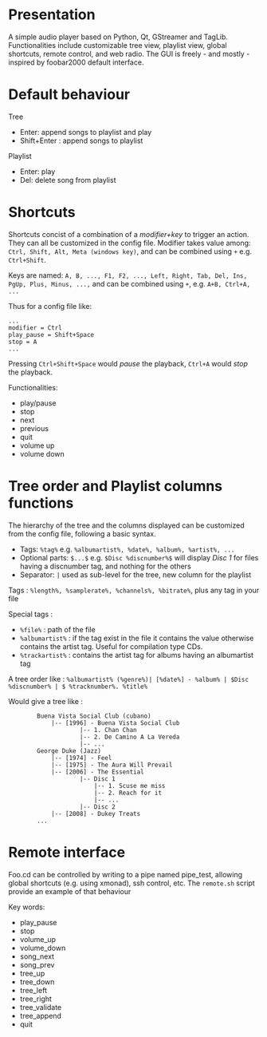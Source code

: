 Presentation
=============

A simple audio player based on Python, Qt, GStreamer and TagLib. Functionalities include customizable tree view, playlist view, global shortcuts, remote control, and web radio. The GUI is freely - and mostly - inspired by foobar2000 default interface.


<!---
![Alt text](/relative/path/to/img.jpg?raw=true "Optional Title")
-->



Default behaviour
=============

Tree	
- Enter: append songs to playlist and play
- Shift+Enter : append songs to playlist

Playlist
- Enter: play
- Del: delete song from playlist 


Shortcuts
=============

Shortcuts concist of a combination of a *modifier+key* to trigger an action. They can all be customized in the config file. Modifier takes value among: `Ctrl, Shift, Alt, Meta (windows key)`, and can be combined using `+` e.g. `Ctrl+Shift`.

Keys are named: `A, B, ..., F1, F2, ..., Left, Right, Tab, Del, Ins, PgUp, Plus, Minus, ...,` and can be combined using `+`, e.g. `A+B, Ctrl+A, ... `

Thus for a config file like:
```
...
modifier = Ctrl
play_pause = Shift+Space
stop = A
...
```
Pressing `Ctrl+Shift+Space` would *pause* the playback, `Ctrl+A` would *stop* the playback.

Functionalities:
- play/pause
- stop
- next
- previous
- quit
- volume up
- volume down


Tree order and Playlist columns functions
=============


The hierarchy of the tree and the columns displayed can be customized from the config file, following a basic syntax.
- Tags: `%tag%` e.g. `%albumartist%, %date%, %album%, %artist%, ...`
- Optional parts: `$...$` e.g. `$Disc %discnumber%$` will display *Disc 1*
		for files having a discnumber tag, and nothing for the others
- Separator: `|` used as sub-level for the tree, new column for the playlist
	
Tags : `%length%, %samplerate%, %channels%, %bitrate%`, plus any tag in your file

Special tags : 
- `%file%` : path of the file
- `%albumartist%` : if the tag exist in the file it contains the value otherwise contains the artist tag. Useful for compilation type CDs.
- `%trackartist%` : contains the artist tag for albums having an albumartist tag


A tree order like : `%albumartist% (%genre%)| [%date%] - %album% | $Disc %discnumber% | $ %tracknumber%. %title%`

Would give a tree like :

```
		Buena Vista Social Club (cubano)
			|-- [1996] - Buena Vista Social Club
					|-- 1. Chan Chan
					|-- 2. De Camino A La Vereda
					|-- ...
		George Duke (Jazz)
			|-- [1974] - Feel
			|-- [1975] - The Aura Will Prevail
			|-- [2006] - The Essential
					|-- Disc 1
						|-- 1. Scuse me miss
						|-- 2. Reach for it
						|-- ...
					|-- Disc 2
			|-- [2008] - Dukey Treats
		...	
```		
	
Remote interface
=============

Foo.cd can be controlled by writing to a pipe named pipe_test, 
allowing global shortcuts (e.g. using xmonad), ssh control, etc. The `remote.sh` script provide an example of that behaviour

Key words:
- play_pause
- stop
- volume_up
- volume_down
- song_next
- song_prev
- tree_up
- tree_down
- tree_left
- tree_right
- tree_validate
- tree_append
- quit
